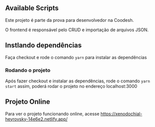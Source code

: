 ## Available Scripts

Este projeto é parte da prova para desenvolvedor na Coodesh.

O frontend é responsável pelo CRUD e importação de arquivos JSON.

## Instlando dependências
Faça checkout e rode o comando `yarn` para instalar as dependências

### Rodando o projeto
Após fazer checkout e instalar as dependências, rode o comando `yarn start`
assim, poderá rodar o projeto no endereço localhost:3000

## Projeto Online
Para ver o projeto funcionando online, acesse https://xenodochial-heyrovsky-14e6e2.netlify.app/ 

